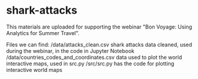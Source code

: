 # shark-attacks

This materials are uploaded for supporting the webinar "Bon Voyage: Using Analytics for Summer Travel".

Files we can find:
/data/attacks_clean.csv shark attacks data cleaned, used during the webinar, in the code in Jupyter Notebook
/data/countries_codes_and_coordinates.csv data used to plot the world interactive maps, used in src.py
/src/src.py has the code for plotting interactive world maps
